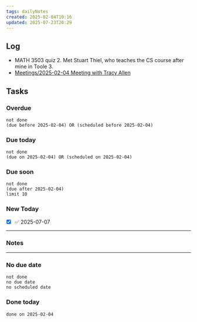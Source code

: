 ```yaml
---
tags: dailyNotes
created: 2025-02-04T10:16
updated: 2025-07-23T20:29
---
```

## Log
- MATH 3503 quiz 2. Met Stuart Thiel, who teaches the CS course after mine in Toole 3.
- [Meetings/2025-02-04 Meeting with Tracy Allen](../Meetings/2025-02-04%20Meeting%20with%20Tracy%20Allen.md)

## Tasks
### Overdue
```tasks
not done
(due before 2025-02-04) OR (scheduled before 2025-02-04)
```

### Due today
```tasks
not done
(due on 2025-02-04) OR (scheduled on 2025-02-04)
```

### Due soon
```tasks
not done
(due after 2025-02-04)
limit 10
```

### New Today
- [x] ✅ 2025-07-07
----
### Notes

----
### No due date
```tasks
not done
no due date
no scheduled date
```

### Done today
```tasks
done on 2025-02-04
```
